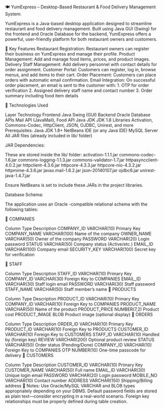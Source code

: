 🍽️ YumExpress – Desktop-Based Restaurant & Food Delivery Management System:

YumExpress is a Java-based desktop application designed to streamline restaurant and food delivery management.
Built using Java GUI (Swing) for the frontend and Oracle Database for the backend, YumExpress offers a powerful, user-friendly platform for both restaurant owners and customers.

🚀 Key Features
Restaurant Registration: Restaurant owners can register their business on YumExpress and manage their profile.
Product Management: Add and manage food items, prices, and product images.
Delivery Staff Management: Add delivery personnel with contact details for order assignment.
Customer Portal: Customers can register, log in, browse menus, and add items to their cart.
Order Placement: Customers can place orders with automatic email confirmation.
Email Integration: On successful order placement, an email is sent to the customer with:
                                                                                         1. OTP for order verification
                                                                                         2. Assigned delivery staff name and contact number
                                                                                         3. Order summary including food item details

🧩 Technologies Used

Layer	Technology
Frontend	Java Swing (GUI)
Backend	Oracle Database
APIs	Mail API (JavaMail), Food API
Java JDK	JDK 1.8
Libraries	Activation, Commons-Codec, HttpClient, JSON, OJDBC, Unirest, and more
Prerequisites:
Java JDK 1.8+
NetBeans IDE (or any Java IDE)
MySQL Server
All JAR files (already included in lib/ folder)

JAR Dependencies:

These are stored inside the lib/ folder:
activation-1.1.1.jar
commons-codec-1.6.jar
commons-logging-1.1.3.jar
commons-validator-1.7.jar
httpasyncclient-4.0.2.jar
httpclient-4.3.6.jar
httpcore-4.3.3.jar
httpcore-nio-4.3.2.jar
httpmime-4.3.6.jar
javax.mail-1.6.2.jar
json-20140107.jar
ojdbc6.jar
unirest-java-1.4.7.jar

Ensure NetBeans is set to include these JARs in the project libraries.

Database Schema:

The application uses an Oracle -compatible relational schema with the following tables:

🔸 COMPANIES

Column	Type	Description
COMPANY_ID	   VARCHAR(10)	   Primary Key
COMPANY_NAME	 VARCHAR(100)	   Name of the company
OWNER_NAME	   VARCHAR(50)	   Owner of the company
PASSWORD	     VARCHAR(20)	   Login password
STATUS	       VARCHAR(50)	   Company status (Active/etc.)
EMAIL_ID	     VARCHAR(100)	   Company email
SECURITY_KEY	 VARCHAR(100)	   Secret key for verification

🔸 STAFF

Column	Type	Description
STAFF_ID	VARCHAR(10)	Primary Key
COMPANY_ID	VARCHAR(30)	Foreign Key to COMPANIES
EMAIL_ID	VARCHAR(30)	Staff login email
PASSWORD	VARCHAR(30)	Staff password
STAFF_NAME	VARCHAR(50)	Staff member’s name
🔸 PRODUCTS

Column	Type	Description
PRODUCT_ID	VARCHAR(10)	Primary Key
COMPANY_ID	VARCHAR(10)	Foreign Key to COMPANIES
PRODUCT_NAME	VARCHAR(50)	Name of the product
PRODUCT_PRICE	NUMBER(7,2)	Product cost
PRODUCT_IMAGE	BLOB	Product image (optional display)
🔸 ORDERS

Column	Type	Description
ORDER_ID	VARCHAR(10)	Primary Key
PRODUCT_ID	VARCHAR(10)	Foreign Key to PRODUCTS
CUSTOMER_ID	VARCHAR(10)	Foreign Key to CUSTOMERS
STAFF_ID	VARCHAR(10)	Handled by (foreign key)
REVIEW	VARCHAR(200)	Optional product review
STATUS	VARCHAR(50)	Order status (Pending/Done)
COMPANY_ID	VARCHAR(10)	Foreign Key to COMPANIES
OTP	NUMBER(10)	One-time passcode for delivery
🔸 CUSTOMERS

Column	Type	Description
CUSTOMER_ID	VARCHAR(10)	Primary Key
CUSTOMER_NAME	VARCHAR(50)	Full name
EMAIL_ID	VARCHAR(30)	Unique login email
PASSWORD	VARCHAR(20)	Login password
MOBILE_NO	VARCHAR(10)	Contact number
ADDRESS	VARCHAR(150)	Shipping/Billing address
🧩 Notes:
Use Oracle/MySQL VARCHAR and BLOB types appropriately depending on your DBMS.
Default password fields are stored as plain text—consider encrypting in a real-world scenario.
Foreign key relationships must be properly defined during table creation.
